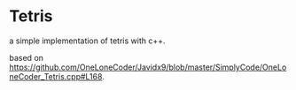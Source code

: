 # Tetris
a simple implementation of tetris with c++.

based on https://github.com/OneLoneCoder/Javidx9/blob/master/SimplyCode/OneLoneCoder_Tetris.cpp#L168.
